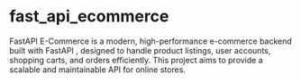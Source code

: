 # fast_api_ecommerce
FastAPI E-Commerce is a modern, high-performance e-commerce backend built with FastAPI , designed to handle product listings, user accounts, shopping carts, and orders efficiently. This project aims to provide a scalable and maintainable API for online stores.

